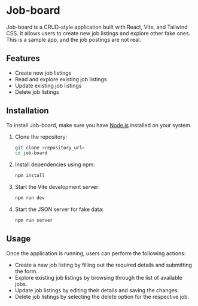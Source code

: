 # Job-board

Job-board is a CRUD-style application built with React, Vite, and Tailwind CSS. It allows users to create new job listings and explore other fake ones. This is a sample app, and the job postings are not real.

## Features

- Create new job listings
- Read and explore existing job listings
- Update existing job listings
- Delete job listings

## Installation

To install Job-board, make sure you have [Node.js](https://nodejs.org/) installed on your system.

1. Clone the repository:
   ```bash
   git clone <repository_url>
   cd job-board
2. Install dependencies using npm: 
    ```bash
    npm install
3. Start the Vite development server:
    ```bash 
    npm run dev
4. Start the JSON server for fake data:
    ```bash
    npm run server

## Usage
Once the application is running, users can perform the following actions:

- Create a new job listing by filling out the required details and submitting the form.
- Explore existing job listings by browsing through the list of available jobs.
- Update job listings by editing their details and saving the changes.
- Delete job listings by selecting the delete option for the respective job.


